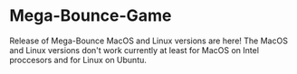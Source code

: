 # Mega-Bounce-Game
 Release of Mega-Bounce
MacOS and Linux versions are here!
The MacOS and Linux versions don't work currently at least for MacOS on Intel proccesors and for Linux on Ubuntu.
